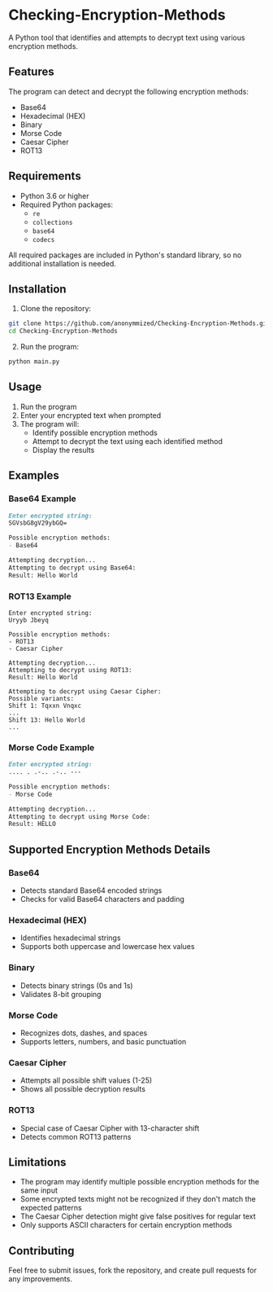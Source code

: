 # Checking-Encryption-Methods

A Python tool that identifies and attempts to decrypt text using various encryption methods.

## Features

The program can detect and decrypt the following encryption methods:
- Base64
- Hexadecimal (HEX)
- Binary
- Morse Code
- Caesar Cipher
- ROT13

## Requirements

- Python 3.6 or higher
- Required Python packages:
  - `re`
  - `collections`
  - `base64`
  - `codecs`

All required packages are included in Python's standard library, so no additional installation is needed.

## Installation

1. Clone the repository:

```bash
git clone https://github.com/anonymmized/Checking-Encryption-Methods.git
cd Checking-Encryption-Methods
```

2. Run the program:
```bash
python main.py
```

## Usage

1. Run the program
2. Enter your encrypted text when prompted
3. The program will:
   - Identify possible encryption methods
   - Attempt to decrypt the text using each identified method
   - Display the results

## Examples

### Base64 Example
```projects/Checking-Encryption-Methods/README.md
Enter encrypted string:
SGVsbG8gV29ybGQ=

Possible encryption methods:
- Base64

Attempting decryption...
Attempting to decrypt using Base64:
Result: Hello World
```

### ROT13 Example
```
Enter encrypted string:
Uryyb Jbeyq

Possible encryption methods:
- ROT13
- Caesar Cipher

Attempting decryption...
Attempting to decrypt using ROT13:
Result: Hello World

Attempting to decrypt using Caesar Cipher:
Possible variants:
Shift 1: Tqxxn Vnqxc
...
Shift 13: Hello World
...
```

### Morse Code Example
```projects/Checking-Encryption-Methods/README.md
Enter encrypted string:
.... . .-.. .-.. ---

Possible encryption methods:
- Morse Code

Attempting decryption...
Attempting to decrypt using Morse Code:
Result: HELLO
```

## Supported Encryption Methods Details

### Base64
- Detects standard Base64 encoded strings
- Checks for valid Base64 characters and padding

### Hexadecimal (HEX)
- Identifies hexadecimal strings
- Supports both uppercase and lowercase hex values

### Binary
- Detects binary strings (0s and 1s)
- Validates 8-bit grouping

### Morse Code
- Recognizes dots, dashes, and spaces
- Supports letters, numbers, and basic punctuation

### Caesar Cipher
- Attempts all possible shift values (1-25)
- Shows all possible decryption results

### ROT13
- Special case of Caesar Cipher with 13-character shift
- Detects common ROT13 patterns

## Limitations

- The program may identify multiple possible encryption methods for the same input
- Some encrypted texts might not be recognized if they don't match the expected patterns
- The Caesar Cipher detection might give false positives for regular text
- Only supports ASCII characters for certain encryption methods

## Contributing

Feel free to submit issues, fork the repository, and create pull requests for any improvements.
